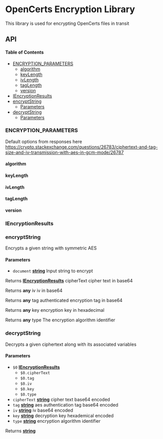 # OpenCerts Encryption Library

This library is used for encrypting OpenCerts files in transit


## API

<!-- Generated by documentation.js. Update this documentation by updating the source code. -->

#### Table of Contents

-   [ENCRYPTION_PARAMETERS](#encryption_parameters)
    -   [algorithm](#algorithm)
    -   [keyLength](#keylength)
    -   [ivLength](#ivlength)
    -   [tagLength](#taglength)
    -   [version](#version)
-   [IEncryptionResults](#iencryptionresults)
-   [encryptString](#encryptstring)
    -   [Parameters](#parameters)
-   [decryptString](#decryptstring)
    -   [Parameters](#parameters-1)

### ENCRYPTION_PARAMETERS

Default options from responses here
<https://crypto.stackexchange.com/questions/26783/ciphertext-and-tag-size-and-iv-transmission-with-aes-in-gcm-mode/26787>

#### algorithm

#### keyLength

#### ivLength

#### tagLength

#### version

### IEncryptionResults

### encryptString

Encrypts a given string with symmetric AES

#### Parameters

-   `document` **[string](https://developer.mozilla.org/docs/Web/JavaScript/Reference/Global_Objects/String)** Input string to encrypt

Returns **[IEncryptionResults](#iencryptionresults)** cipherText cipher text in base64

Returns **any** iv iv in base64

Returns **any** tag authenticated encryption tag in base64

Returns **any** key encryption key in hexadecimal

Returns **any** type The encryption algorithm identifier

### decryptString

Decrypts a given ciphertext along with its associated variables

#### Parameters

-   `$0` **[IEncryptionResults](#iencryptionresults)** 
    -   `$0.cipherText`  
    -   `$0.tag`  
    -   `$0.iv`  
    -   `$0.key`  
    -   `$0.type`  
-   `cipherText` **[string](https://developer.mozilla.org/docs/Web/JavaScript/Reference/Global_Objects/String)** cipher text base64 encoded
-   `tag` **[string](https://developer.mozilla.org/docs/Web/JavaScript/Reference/Global_Objects/String)** aes authentication tag base64 encoded
-   `iv` **[string](https://developer.mozilla.org/docs/Web/JavaScript/Reference/Global_Objects/String)** iv base64 encoded
-   `key` **[string](https://developer.mozilla.org/docs/Web/JavaScript/Reference/Global_Objects/String)** decryption key hexademical encoded
-   `type` **[string](https://developer.mozilla.org/docs/Web/JavaScript/Reference/Global_Objects/String)** encryption algorithm identifier

Returns **[string](https://developer.mozilla.org/docs/Web/JavaScript/Reference/Global_Objects/String)** 
